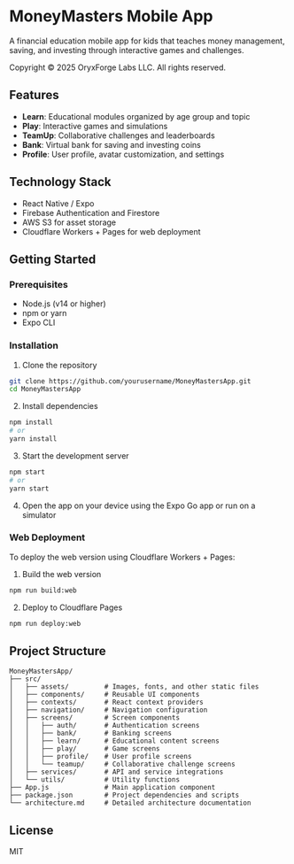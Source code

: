 # MoneyMasters Mobile App

A financial education mobile app for kids that teaches money management, saving, and investing through interactive games and challenges.

Copyright © 2025 OryxForge Labs LLC. All rights reserved.

## Features

- **Learn**: Educational modules organized by age group and topic
- **Play**: Interactive games and simulations
- **TeamUp**: Collaborative challenges and leaderboards
- **Bank**: Virtual bank for saving and investing coins
- **Profile**: User profile, avatar customization, and settings

## Technology Stack

- React Native / Expo
- Firebase Authentication and Firestore
- AWS S3 for asset storage
- Cloudflare Workers + Pages for web deployment

## Getting Started

### Prerequisites

- Node.js (v14 or higher)
- npm or yarn
- Expo CLI

### Installation

1. Clone the repository
```bash
git clone https://github.com/yourusername/MoneyMastersApp.git
cd MoneyMastersApp
```

2. Install dependencies
```bash
npm install
# or
yarn install
```

3. Start the development server
```bash
npm start
# or
yarn start
```

4. Open the app on your device using the Expo Go app or run on a simulator

### Web Deployment

To deploy the web version using Cloudflare Workers + Pages:

1. Build the web version
```bash
npm run build:web
```

2. Deploy to Cloudflare Pages
```bash
npm run deploy:web
```

## Project Structure

```
MoneyMastersApp/
├── src/
│   ├── assets/         # Images, fonts, and other static files
│   ├── components/     # Reusable UI components
│   ├── contexts/       # React context providers
│   ├── navigation/     # Navigation configuration
│   ├── screens/        # Screen components
│   │   ├── auth/       # Authentication screens
│   │   ├── bank/       # Banking screens
│   │   ├── learn/      # Educational content screens
│   │   ├── play/       # Game screens
│   │   ├── profile/    # User profile screens
│   │   └── teamup/     # Collaborative challenge screens
│   ├── services/       # API and service integrations
│   └── utils/          # Utility functions
├── App.js              # Main application component
├── package.json        # Project dependencies and scripts
└── architecture.md     # Detailed architecture documentation
```

## License

MIT
